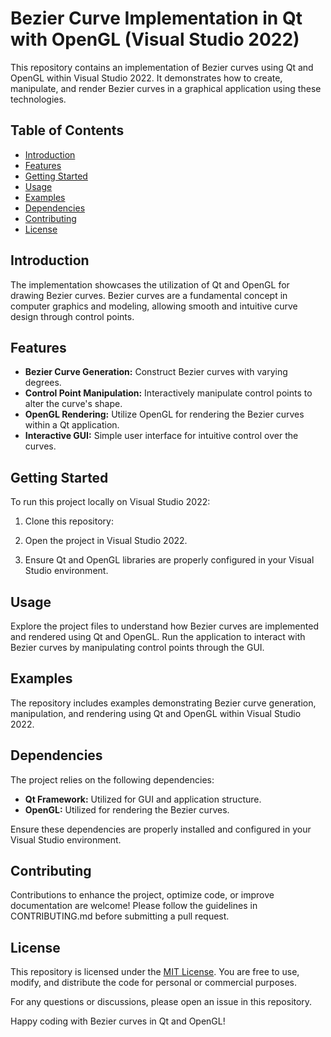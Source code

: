 # Bezier Curve Implementation in Qt with OpenGL (Visual Studio 2022)

This repository contains an implementation of Bezier curves using Qt and OpenGL within Visual Studio 2022. It demonstrates how to create, manipulate, and render Bezier curves in a graphical application using these technologies.

## Table of Contents

- [Introduction](#introduction)
- [Features](#features)
- [Getting Started](#getting-started)
- [Usage](#usage)
- [Examples](#examples)
- [Dependencies](#dependencies)
- [Contributing](#contributing)
- [License](#license)

## Introduction

The implementation showcases the utilization of Qt and OpenGL for drawing Bezier curves. Bezier curves are a fundamental concept in computer graphics and modeling, allowing smooth and intuitive curve design through control points.

## Features

- **Bezier Curve Generation:** Construct Bezier curves with varying degrees.
- **Control Point Manipulation:** Interactively manipulate control points to alter the curve's shape.
- **OpenGL Rendering:** Utilize OpenGL for rendering the Bezier curves within a Qt application.
- **Interactive GUI:** Simple user interface for intuitive control over the curves.

## Getting Started

To run this project locally on Visual Studio 2022:

1. Clone this repository:

2. Open the project in Visual Studio 2022.

3. Ensure Qt and OpenGL libraries are properly configured in your Visual Studio environment.

## Usage

Explore the project files to understand how Bezier curves are implemented and rendered using Qt and OpenGL. Run the application to interact with Bezier curves by manipulating control points through the GUI.

## Examples

The repository includes examples demonstrating Bezier curve generation, manipulation, and rendering using Qt and OpenGL within Visual Studio 2022.

## Dependencies

The project relies on the following dependencies:

- **Qt Framework:** Utilized for GUI and application structure.
- **OpenGL:** Utilized for rendering the Bezier curves.

Ensure these dependencies are properly installed and configured in your Visual Studio environment.

## Contributing

Contributions to enhance the project, optimize code, or improve documentation are welcome! Please follow the guidelines in CONTRIBUTING.md before submitting a pull request.

## License

This repository is licensed under the [MIT License](LICENSE). You are free to use, modify, and distribute the code for personal or commercial purposes.

For any questions or discussions, please open an issue in this repository.

Happy coding with Bezier curves in Qt and OpenGL!
